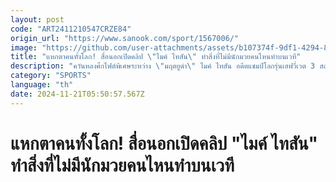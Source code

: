 ```yaml
---
layout: post
code: "ART2411210547CRZE84"
origin_url: "https://www.sanook.com/sport/1567006/"
image: "https://github.com/user-attachments/assets/b107374f-9df1-4294-8d61-47eddd75d24f"
title: "แหกตาคนทั้งโลก! สื่อนอกเปิดคลิป \"ไมค์ ไทสัน\" ทำสิ่งที่ไม่มีนักมวยคนไหนทำบนเวที"
description: "ควันหลงศึกไฟต์พิเศษระหว่าง \"มฤตยูดำ\" ไมค์ ไทสัน อดีตแชมป์โลกรุ่นเฮฟวี่เวต 3 สถาบัน กับ เจค พอล ยูทูบเบอร์สายมวยจอมเกรียน ที่สังเวียน เอที แอนด์ ที, รัฐเทกซัส ประเทศสหรัฐอเมริกา เมื่อวันเสาร์ที่ 16 พฤศจิกายน ที่ผ่านมา"
category: "SPORTS"
language: "th"
date: 2024-11-21T05:50:57.567Z
---
```


# แหกตาคนทั้งโลก! สื่อนอกเปิดคลิป "ไมค์ ไทสัน" ทำสิ่งที่ไม่มีนักมวยคนไหนทำบนเวที